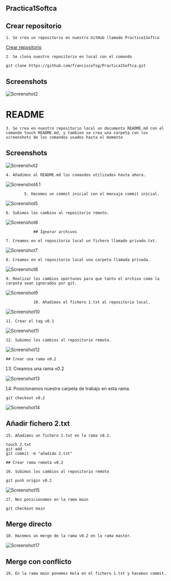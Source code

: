 
## Practica1Softca

## Crear repositorio
	1. Se crea un repositorio en nuestro GitHub llamado Practica1Softca

[Crear repositorio](https://github.com/new)

	2. Se clona nuestro repositorio en local con el comando

	git clone https://github.com/franciscofsg/Practica1Softca.git

    
## Screenshots

![Screenshot2](https://github.com/franciscofsg/Practica1Softca/blob/main/Screenshots/2.gitclone.png?raw=true)

# README
	3. Se crea en nuestro repositorio local un documento README.md con el comando touch README.md, y tambien se crea una carpeta con los screenshots de los comandos usados hasta el momento

## Screenshots

![Screenshot2](https://github.com/franciscofsg/Practica1Softca/blob/main/Screenshots/3.readme.png?raw=true)

    4. Añadimos al README.md los comandos utilizados hasta ahora.

![Screenshot4.1](https://github.com/franciscofsg/Practica1Softca/blob/main/Screenshots/4.1.readme.png?raw=true)

 			5. Hacemos un commit inicial con el mensaje commit inicial.

![Screenshot5](https://github.com/franciscofsg/Practica1Softca/blob/main/Screenshots/5.inic.png?raw=true)

    6. Subimos los cambios al repositorio remoto.

![Screenshot6](https://github.com/franciscofsg/Practica1Softca/blob/main/Screenshots/6.push.png?raw=true)

				## Ignorar archivos

    7. Creamos en el repositorio local un fichero llamado privado.txt.

![Screenshot7](https://github.com/franciscofsg/Practica1Softca/blob/main/Screenshots/7.priv.png?raw=true)

    8. Creamos en el repositorio local una carpeta llamada privada.

![Screenshot8](https://github.com/franciscofsg/Practica1Softca/blob/main/Screenshots/8.pri.png?raw=true)

    9. Realizar los cambios oportunos para que tanto el archivo como la carpeta sean ignorados por git.

![Screenshot9](https://github.com/franciscofsg/Practica1Softca/blob/main/Screenshots/9.ign.png?raw=true)

				10. Añadimos el fichero 1.txt al repositorio local.

![Screenshot10](https://github.com/franciscofsg/Practica1Softca/blob/main/Screenshots/10.fic.png?raw=true)

    11. Crear el tag v0.1

![Screenshot11](https://github.com/franciscofsg/Practica1Softca/blob/main/Screenshots/11.tag.png?raw=true)

    12. Subimos los cambios al repositorio remoto.

![Screenshot12](https://github.com/franciscofsg/Practica1Softca/blob/main/Screenshots/12.rem.png?raw=true)

    ## Crear una rama v0.2

   13. Creamos una rama v0.2

![Screenshot13](https://github.com/franciscofsg/Practica1Softca/blob/main/Screenshots/13.ram.png?raw=true)

   14. Posicionamos nuestra carpeta de trabajo en esta rama.

    git checkout v0.2

![Screenshot14](https://github.com/franciscofsg/Practica1Softca/blob/main/Screenshots/14.check.png?raw=true)

## Añadir fichero 2.txt

    15. Añadimos un fichero 2.txt en la rama v0.2.

    touch 2.txt
    git add .
    git commit -m "añadido 2.txt"

    ## Crear rama remota v0.2

    16. Subimos los cambios al repositorio remoto

    git push origin v0.2

![Screenshot15](https://github.com/franciscofsg/Practica1Softca/blob/main/Screenshots/16.pu.png?raw=true)

    17. Nos posicionamos en la rama main

    git checkout main

## Merge directo

    18. Hacemos un merge de la rama v0.2 en la rama master. 

![Screenshot17](https://github.com/franciscofsg/Practica1Softca/blob/main/Screenshots/18.mer.png?raw=true)
   
## Merge con conflicto

    19. En la rama main ponemos Hola en el fichero 1.txt y hacemos commit.




    






 


